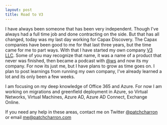 ```yaml
---
layout: post
title: Road to V3
---
```

I have always been someone that has been very independent. Though I've always had a full time job and done contracting on the side.
But that has all changed, today was my last day working for Capax Discovery. The Capax companies have been good to me for that last three years, but the time came for me to part ways.
With that I have started my own company [V3 LLC](http://v3.io). Some of you may recognize that name, it was a name of a product that never was finished, then became a podcast with [@ws](https://twitter.com/ws) and now its my company. For now its just me, but I have plans to grow as time goes on.
I plan to post learnings from running my own company, I've already learned a lot and its only been a few weeks.

I am focusing on my deep knowledge of Office 365 and Azure. For now I am working on migrations and greenfield deployment in Azure, so Virtual Networks, Virtual Machines, Azure AD, Azure AD Connect, Exchange Online.

If you need any help in these areas, contact me on Twitter [@patchcharron](https://twitter.com/patchcharron) or email [me@patchcharron.com](mailto:me@patchcharron.com)